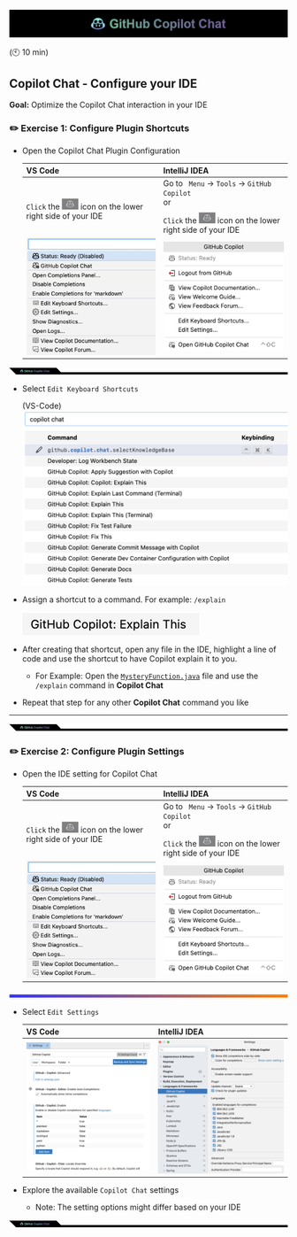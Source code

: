 ![cover](images/copilot-chat-cover-wide.png)

(🕙 10 min)

## Copilot Chat - Configure your IDE

**Goal:** Optimize the Copilot Chat interaction in your IDE

### :pencil2: Exercise 1: Configure Plugin Shortcuts

- Open the Copilot Chat Plugin Configuration

    |VS Code|IntelliJ IDEA|
    |---|---|
    |`Click` the <img style="height:20px; padding-top:10px" src="images/copilot-xs.png"> icon on the lower right side of your IDE|Go to ` Menu` -> `Tools` -> `GitHub Copilot` <br> or <br>`Click` the <img style="height:20px; padding-top:10px" src="images/copilot-xs.png"> icon on the lower right side of your IDE|
    |![config](images/vscode-config.png)|![config](images/intellij-config.png)|

![cover](images/copilot-chat-cover-wide-2.png)

- Select `Edit Keyboard Shortcuts`

    (VS-Code)
  ![shortcuts1](images/vscode-shortcuts.png)


- Assign a shortcut to a command. For example: `/explain`
  
  ![explain](images/vscode-explain-this.png)

- After creating that shortcut, open any file in the IDE, highlight a line of code and use the shortcut to have Copilot explain it to you.
  - For Example: Open the [`MysteryFunction.java`](../sample-code/MysteryFunction.java) file and use the `/explain` command in **Copilot Chat**

- Repeat that step for any other **Copilot Chat** command you like

<hr>

![cover](images/copilot-chat-cover-wide-2.png)

### :pencil2: Exercise 2: Configure Plugin Settings

- Open the IDE setting for Copilot Chat

    |VS Code|IntelliJ IDEA|
    |---|---|
    |`Click` the <img style="height:20px; padding-top:10px" src="images/copilot-xs.png"> icon on the lower right side of your IDE|Go to ` Menu` -> `Tools` -> `GitHub Copilot` <br> or <br>`Click` the <img style="height:20px; padding-top:10px" src="images/copilot-xs.png"> icon on the lower right side of your IDE|
    |![config](images/vscode-config.png)|![config](images/intellij-config.png)|

![cover](images/copilot-chat-cover-wide-3.png)

- Select `Edit Settings`

    |VS Code|IntelliJ IDEA|
    |---|---|
    |![config](images/vscode-settings.png)|![config](images/intellij-settings.png)|

- Explore the available `Copilot Chat` settings
  - Note: The setting options might differ based on your IDE

![cover](images/copilot-chat-cover-wide-2.png)
